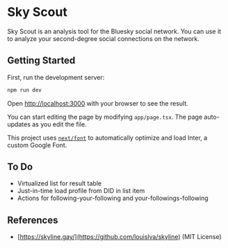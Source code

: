 # Sky Scout

Sky Scout is an analysis tool for the Bluesky social network. You can use it to analyze your second-degree social connections on the network.

## Getting Started

First, run the development server:

```bash
npm run dev
```

Open [http://localhost:3000](http://localhost:3000) with your browser to see the result.

You can start editing the page by modifying `app/page.tsx`. The page auto-updates as you edit the file.

This project uses [`next/font`](https://nextjs.org/docs/basic-features/font-optimization) to automatically optimize and load Inter, a custom Google Font.

## To Do

- Virtualized list for result table
- Just-in-time load profile from DID in list item
- Actions for following-your-following and your-followings-following

## References

- [https://skyline.gay/](https://github.com/louislva/skyline) (MIT License)

